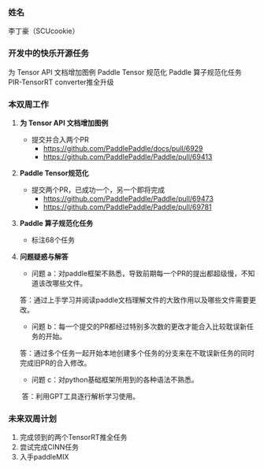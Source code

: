 ### 姓名

李丁豪（SCUcookie）

### 开发中的快乐开源任务

为 Tensor API 文档增加图例
Paddle Tensor 规范化
Paddle 算子规范化任务
PIR-TensorRT converter推全升级

### 本双周工作

1. **为 Tensor API 文档增加图例**
   - 提交并合入两个PR
     - https://github.com/PaddlePaddle/docs/pull/6929
     - https://github.com/PaddlePaddle/Paddle/pull/69413
2. **Paddle Tensor规范化**
   - 提交两个PR，已成功一个，另一个即将完成
     - https://github.com/PaddlePaddle/Paddle/pull/69473
     - https://github.com/PaddlePaddle/Paddle/pull/69781
3. **Paddle 算子规范化任务**
   - 标注68个任务
3. **问题疑惑与解答**

   - 问题 a：对paddle框架不熟悉，导致前期每一个PR的提出都超级慢，不知道该改哪些文件。

   ​       答：通过上手学习并阅读paddle文档理解文件的大致作用以及哪些文件需要更改。

   - 问题 b：每一个提交的PR都经过特别多次数的更改才能合入比较耽误新任务的开始。

   ​       答：通过多个任务一起开始本地创建多个任务的分支来在不耽误新任务的同时完成旧PR的合入修改。

   - 问题 c：对python基础框架所用到的各种语法不熟悉。

   ​       答：利用GPT工具逐行解析学习使用。

### 未来双周计划

1. 完成领到的两个TensorRT推全任务
2. 尝试完成CINN任务
3. 入手paddleMIX

